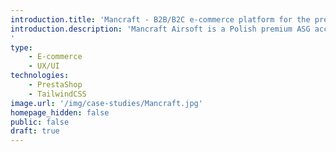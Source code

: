 ```yaml
---
introduction.title: 'Mancraft - B2B/B2C e-commerce platform for the premium ASG manufacturer, built using PrestaShop.'
introduction.description: 'Mancraft Airsoft is a Polish premium ASG accessories manufacturer. Our task was to migrate the multi-currency store from PrestaShop 1.6 to 1.7, followed by a visual refresh and growth.
'
type:
    - E-commerce
    - UX/UI
technologies:
    - PrestaShop
    - TailwindCSS
image.url: '/img/case-studies/Mancraft.jpg'
homepage_hidden: false
public: false
draft: true
---
```

